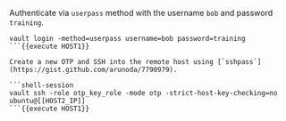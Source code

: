 Authenticate via `userpass` method with the username `bob` and password `training`.

```shell-session
vault login -method=userpass username=bob password=training
```{{execute HOST1}}

Create a new OTP and SSH into the remote host using [`sshpass`](https://gist.github.com/arunoda/7790979).

```shell-session
vault ssh -role otp_key_role -mode otp -strict-host-key-checking=no ubuntu@[[HOST2_IP]]
```{{execute HOST1}}